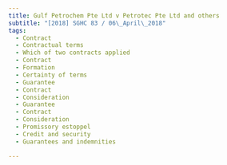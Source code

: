 ```yaml
---
title: Gulf Petrochem Pte Ltd v Petrotec Pte Ltd and others 
subtitle: "[2018] SGHC 83 / 06\_April\_2018"
tags:
  - Contract
  - Contractual terms
  - Which of two contracts applied
  - Contract
  - Formation
  - Certainty of terms
  - Guarantee
  - Contract
  - Consideration
  - Guarantee
  - Contract
  - Consideration
  - Promissory estoppel
  - Credit and security
  - Guarantees and indemnities

---
```


